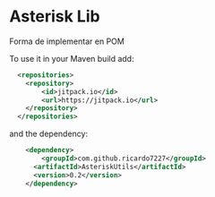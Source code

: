 
# Asterisk Lib

Forma de implementar en POM

To use it in your Maven build add:
```xml
  <repositories>
	<repository>
	    <id>jitpack.io</id>
	    <url>https://jitpack.io</url>
	</repository>
  </repositories>
```

and the dependency:

```xml
	<dependency>
		<groupId>com.github.ricardo7227</groupId>
	  <artifactId>AsteriskUtils</artifactId>
	  <version>0.2</version>
	</dependency>
```

